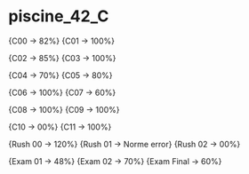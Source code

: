 # piscine_42_C

{C00 -> 82%}
{C01 -> 100%}

{C02 -> 85%}
{C03 -> 100%}

{C04 -> 70%}
{C05 -> 80%}

{C06 -> 100%}
{C07 -> 60%}

{C08 -> 100%}
{C09 -> 100%}

{C10 -> 00%}
{C11 -> 100%}


{Rush 00 -> 120%}
{Rush 01 -> Norme error}
{Rush 02 -> 00%}

{Exam 01 -> 48%}
{Exam 02 -> 70%}
{Exam Final -> 60%}

